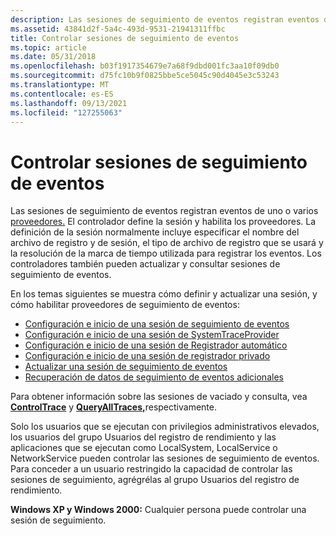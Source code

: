 ```yaml
---
description: Las sesiones de seguimiento de eventos registran eventos de uno o varios proveedores.
ms.assetid: 43841d2f-5a4c-493d-9531-21941311ffbc
title: Controlar sesiones de seguimiento de eventos
ms.topic: article
ms.date: 05/31/2018
ms.openlocfilehash: b03f1917354679e7a68f9dbd001fc3aa10f09db0
ms.sourcegitcommit: d75fc10b9f0825bbe5ce5045c90d4045e3c53243
ms.translationtype: MT
ms.contentlocale: es-ES
ms.lasthandoff: 09/13/2021
ms.locfileid: "127255063"
---
```

# <a name="controlling-event-tracing-sessions"></a>Controlar sesiones de seguimiento de eventos

Las sesiones de seguimiento de eventos registran eventos de uno o varios [proveedores.](providing-events.md) El controlador define la sesión y habilita los proveedores. La definición de la sesión normalmente incluye especificar el nombre del archivo de registro y de sesión, el tipo de archivo de registro que se usará y la resolución de la marca de tiempo utilizada para registrar los eventos. Los controladores también pueden actualizar y consultar sesiones de seguimiento de eventos.

En los temas siguientes se muestra cómo definir y actualizar una sesión, y cómo habilitar proveedores de seguimiento de eventos:

-   [Configuración e inicio de una sesión de seguimiento de eventos](configuring-and-starting-an-event-tracing-session.md)
-   [Configuración e inicio de una sesión de SystemTraceProvider](configuring-and-starting-a-systemtraceprovider-session.md)
-   [Configuración e inicio de una sesión de Registrador automático](configuring-and-starting-an-autologger-session.md)
-   [Configuración e inicio de una sesión de registrador privado](configuring-and-starting-a-private-logger-session.md)
-   [Actualizar una sesión de seguimiento de eventos](updating-an-event-tracing-session.md)
-   [Recuperación de datos de seguimiento de eventos adicionales](retrieving-additional-event-tracing-data.md)

Para obtener información sobre las sesiones de vaciado y consulta, vea [**ControlTrace**](/windows/win32/api/evntrace/nf-evntrace-controltracea) y [**QueryAllTraces,**](/windows/win32/api/evntrace/nf-evntrace-queryalltracesa)respectivamente.

Solo los usuarios que se ejecutan con privilegios administrativos elevados, los usuarios del grupo Usuarios del registro de rendimiento y las aplicaciones que se ejecutan como LocalSystem, LocalService o NetworkService pueden controlar las sesiones de seguimiento de eventos. Para conceder a un usuario restringido la capacidad de controlar las sesiones de seguimiento, agrégrélas al grupo Usuarios del registro de rendimiento.

**Windows XP y Windows 2000:** Cualquier persona puede controlar una sesión de seguimiento.

 

 
